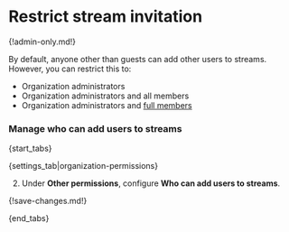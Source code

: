 # Restrict stream invitation

{!admin-only.md!}

By default, anyone other than guests can add other users to streams. However, you can restrict this to:

* Organization administrators
* Organization administrators and all members
* Organization administrators and [full members](/help/restrict-permissions-of-new-members)

### Manage who can add users to streams

{start_tabs}

{settings_tab|organization-permissions}

2. Under **Other permissions**, configure **Who can add users to streams**.

{!save-changes.md!}

{end_tabs}
